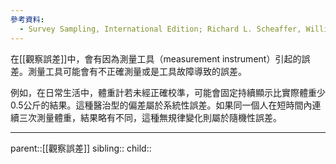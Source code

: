 ```yaml
---
參考資料:
  - Survey Sampling, International Edition; Richard L. Scheaffer, William Mendenhall. III
---
```

在[[觀察誤差]]中，會有因為測量工具（measurement instrument）引起的誤差。測量工具可能會有不正確測量或是工具故障導致的誤差。

例如，在日常生活中，體重計若未經正確校準，可能會固定持續顯示比實際體重少0.5公斤的結果。這種醫治型的偏差屬於系統性誤差。如果同一個人在短時間內連續三次測量體重，結果略有不同，這種無規律變化則屬於隨機性誤差。
- - -
parent::[[觀察誤差]]
sibling::
child::